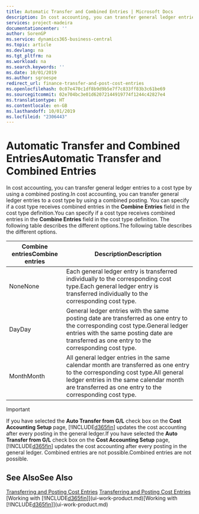 ```yaml
---
title: Automatic Transfer and Combined Entries | Microsoft Docs
description: In cost accounting, you can transfer general ledger entries to a cost type by using a combined posting. You can specify if a cost type receives combined entries in the **Combine Entries** field in the cost type definition. The following table describes the different options.
services: project-madeira
documentationcenter: ''
author: SorenGP
ms.service: dynamics365-business-central
ms.topic: article
ms.devlang: na
ms.tgt_pltfrm: na
ms.workload: na
ms.search.keywords: ''
ms.date: 10/01/2019
ms.author: sgroespe
redirect_url: finance-transfer-and-post-cost-entries
ms.openlocfilehash: 0c07e470c1df8b9d9b5e7f7c833ff83b3c61be69
ms.sourcegitcommit: 02e704bc3e01d62072144919774f1244c42827e4
ms.translationtype: HT
ms.contentlocale: en-GB
ms.lasthandoff: 10/01/2019
ms.locfileid: "2306443"
---
```

# <a name="automatic-transfer-and-combined-entries"></a><span data-ttu-id="3f03f-105">Automatic Transfer and Combined Entries</span><span class="sxs-lookup"><span data-stu-id="3f03f-105">Automatic Transfer and Combined Entries</span></span>
<span data-ttu-id="3f03f-106">In cost accounting, you can transfer general ledger entries to a cost type by using a combined posting.</span><span class="sxs-lookup"><span data-stu-id="3f03f-106">In cost accounting, you can transfer general ledger entries to a cost type by using a combined posting.</span></span> <span data-ttu-id="3f03f-107">You can specify if a cost type receives combined entries in the **Combine Entries** field in the cost type definition.</span><span class="sxs-lookup"><span data-stu-id="3f03f-107">You can specify if a cost type receives combined entries in the **Combine Entries** field in the cost type definition.</span></span> <span data-ttu-id="3f03f-108">The following table describes the different options.</span><span class="sxs-lookup"><span data-stu-id="3f03f-108">The following table describes the different options.</span></span>  

|<span data-ttu-id="3f03f-109">Combine entries</span><span class="sxs-lookup"><span data-stu-id="3f03f-109">Combine entries</span></span>|<span data-ttu-id="3f03f-110">Description</span><span class="sxs-lookup"><span data-stu-id="3f03f-110">Description</span></span>|  
|---------------------|-----------------|  
|<span data-ttu-id="3f03f-111">None</span><span class="sxs-lookup"><span data-stu-id="3f03f-111">None</span></span>|<span data-ttu-id="3f03f-112">Each general ledger entry is transferred individually to the corresponding cost type.</span><span class="sxs-lookup"><span data-stu-id="3f03f-112">Each general ledger entry is transferred individually to the corresponding cost type.</span></span>|  
|<span data-ttu-id="3f03f-113">Day</span><span class="sxs-lookup"><span data-stu-id="3f03f-113">Day</span></span>|<span data-ttu-id="3f03f-114">General ledger entries with the same posting date are transferred as one entry to the corresponding cost type.</span><span class="sxs-lookup"><span data-stu-id="3f03f-114">General ledger entries with the same posting date are transferred as one entry to the corresponding cost type.</span></span>|  
|<span data-ttu-id="3f03f-115">Month</span><span class="sxs-lookup"><span data-stu-id="3f03f-115">Month</span></span>|<span data-ttu-id="3f03f-116">All general ledger entries in the same calendar month are transferred as one entry to the corresponding cost type.</span><span class="sxs-lookup"><span data-stu-id="3f03f-116">All general ledger entries in the same calendar month are transferred as one entry to the corresponding cost type.</span></span>|  

> [!IMPORTANT]  
>  <span data-ttu-id="3f03f-117">If you have selected the **Auto Transfer from G/L** check box on the **Cost Accounting Setup** page, [!INCLUDE[d365fin](includes/d365fin_md.md)] updates the cost accounting after every posting in the general ledger.</span><span class="sxs-lookup"><span data-stu-id="3f03f-117">If you have selected the **Auto Transfer from G/L** check box on the **Cost Accounting Setup** page, [!INCLUDE[d365fin](includes/d365fin_md.md)] updates the cost accounting after every posting in the general ledger.</span></span> <span data-ttu-id="3f03f-118">Combined entries are not possible.</span><span class="sxs-lookup"><span data-stu-id="3f03f-118">Combined entries are not possible.</span></span>  

## <a name="see-also"></a><span data-ttu-id="3f03f-119">See Also</span><span class="sxs-lookup"><span data-stu-id="3f03f-119">See Also</span></span>  
 <span data-ttu-id="3f03f-120">[Transferring and Posting Cost Entries](finance-transfer-and-post-cost-entries.md) </span><span class="sxs-lookup"><span data-stu-id="3f03f-120">[Transferring and Posting Cost Entries](finance-transfer-and-post-cost-entries.md) </span></span>  
 <span data-ttu-id="3f03f-121">[Working with [!INCLUDE[d365fin](includes/d365fin_md.md)]](ui-work-product.md)</span><span class="sxs-lookup"><span data-stu-id="3f03f-121">[Working with [!INCLUDE[d365fin](includes/d365fin_md.md)]](ui-work-product.md)</span></span>
